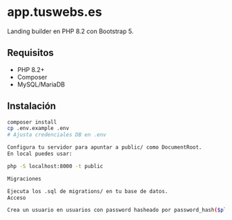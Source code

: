 # app.tuswebs.es

Landing builder en PHP 8.2 con Bootstrap 5.

## Requisitos
- PHP 8.2+
- Composer
- MySQL/MariaDB

## Instalación
```bash
composer install
cp .env.example .env
# Ajusta credenciales DB en .env

Configura tu servidor para apuntar a public/ como DocumentRoot.
En local puedes usar:

php -S localhost:8000 -t public

Migraciones

Ejecuta los .sql de migrations/ en tu base de datos.
Acceso

Crea un usuario en usuarios con password hasheado por password_hash($plain, PASSWORD_DEFAULT).

